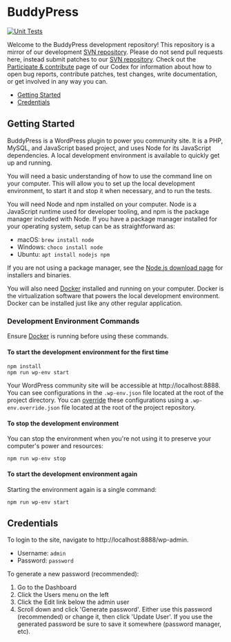 # BuddyPress

[![Unit Tests](https://github.com/buddypress/buddypress/workflows/Unit%20Tests/badge.svg)](https://github.com/buddypress/buddypress/actions?query=workflow%3A%22Unit+Tests%22+branch%3Amaster)

Welcome to the BuddyPress development repository! This repository is a mirror of our development [SVN repository](https://buddypress.svn.wordpress.org/). Please do not send pull requests here, instead submit patches to our [SVN repository](https://buddypress.trac.wordpress.org/). Check out the [Participate & contribute](https://codex.buddypress.org/participate-and-contribute/) page of our Codex for information about how to open bug reports, contribute patches, test changes, write documentation, or get involved in any way you can.

* [Getting Started](#getting-started)
* [Credentials](#credentials)

## Getting Started

BuddyPress is a WordPress plugin to power you community site. It is a PHP, MySQL, and JavaScript based project, and uses Node for its JavaScript dependencies. A local development environment is available to quickly get up and running.

You will need a basic understanding of how to use the command line on your computer. This will allow you to set up the local development environment, to start it and stop it when necessary, and to run the tests.

You will need Node and npm installed on your computer. Node is a JavaScript runtime used for developer tooling, and npm is the package manager included with Node. If you have a package manager installed for your operating system, setup can be as straightforward as:

* macOS: `brew install node`
* Windows: `choco install node`
* Ubuntu: `apt install nodejs npm`

If you are not using a package manager, see the [Node.js download page](https://nodejs.org/en/download/) for installers and binaries.

You will also need [Docker](https://www.docker.com/products/docker-desktop) installed and running on your computer. Docker is the virtualization software that powers the local development environment. Docker can be installed just like any other regular application.

### Development Environment Commands

Ensure [Docker](https://www.docker.com/products/docker-desktop) is running before using these commands.

#### To start the development environment for the first time

```
npm install
npm run wp-env start
```

Your WordPress community site will be accessible at http://localhost:8888. You can see configurations in the `.wp-env.json` file located at the root of the project directory. You can [override](https://developer.wordpress.org/block-editor/packages/packages-env/#wp-env-override-json) these configurations using a `.wp-env.override.json` file located at the root of the project repository.

#### To stop the development environment

You can stop the environment when you're not using it to preserve your computer's power and resources:

```
npm run wp-env stop
```

#### To start the development environment again

Starting the environment again is a single command:

```
npm run wp-env start
```

## Credentials

To login to the site, navigate to http://localhost:8888/wp-admin.

* Username: `admin`
* Password: `password`

To generate a new password (recommended):

1. Go to the Dashboard
2. Click the Users menu on the left
3. Click the Edit link below the admin user
4. Scroll down and click 'Generate password'. Either use this password (recommended) or change it, then click 'Update User'. If you use the generated password be sure to save it somewhere (password manager, etc).
